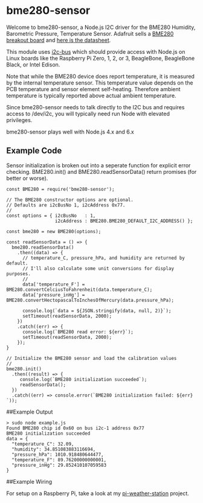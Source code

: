 # bme280-sensor

Welcome to bme280-sensor, a Node.js I2C driver for the BME280 Humidity, Barometric Pressure, Temperature Sensor. Adafruit sells a [BME280 breakout board](https://www.adafruit.com/product/2652) and [here is the datasheet](http://www.adafruit.com/datasheets/BST-BME280_DS001-10.pdf).

This module uses [i2c-bus](https://github.com/fivdi/i2c-bus) which should provide access with Node.js on Linux boards like the Raspberry Pi Zero, 1, 2, or 3, BeagleBone, BeagleBone Black, or Intel Edison.

Note that while the BME280 device does report temperature, it is measured by the internal temperature sensor. This temperature value depends on the PCB temperature and sensor element self-heating. Therefore ambient temperature is typically reported above actual ambient temperature.

Since bme280-sensor needs to talk directly to the I2C bus and requires access to /dev/i2c, you will typically need run Node with elevated privileges.

bme280-sensor plays well with Node.js 4.x and 6.x

## Example Code

Sensor initialization is broken out into a seperate function for explicit error checking. BME280.init() and BME280.readSensorData() return promises (for better or worse).

```
const BME280 = require('bme280-sensor');

// The BME280 constructor options are optional.
// Defaults are i2cBusNo 1, i2cAddress 0x77.
// 
const options = { i2cBusNo   : 1,
                  i2cAddress : BME280.BME280_DEFAULT_I2C_ADDRESS() };

const bme280 = new BME280(options);

const readSensorData = () => {
  bme280.readSensorData()
    .then((data) => {
      // temperature_C, pressure_hPa, and humidity are returned by default.
      // I'll also calculate some unit conversions for display purposes.
      //
      data['temperature_F'] = BME280.convertCelciusToFahrenheit(data.temperature_C);
      data['pressure_inHg'] = BME280.convertHectopascalToInchesOfMercury(data.pressure_hPa);
 
      console.log(`data = ${JSON.stringify(data, null, 2)}`);
      setTimeout(readSensorData, 2000);
    })
    .catch((err) => {
      console.log(`BME280 read error: ${err}`);
      setTimeout(readSensorData, 2000);
    });
}

// Initialize the BME280 sensor and load the calibration values
//
bme280.init()
  .then((result) => {
     console.log(`BME280 initialization succeeded`);
     readSensorData();
  })
  .catch((err) => console.error(`BME280 initialization failed: ${err} `));
```

##Example Output

```
> sudo node example.js          
Found BME280 chip id 0x60 on bus i2c-1 address 0x77
BME280 initialization succeeded
data = {
  "temperature_C": 32.09,
  "humidity": 34.851083883116694,
  "pressure_hPa": 1010.918480644477,
  "temperature_F": 89.76200000000001,
  "pressure_inHg": 29.852410107059583
}
```
##Example Wiring

For setup on a Raspberry Pi, take a look at my [pi-weather-station](https://github.com/skylarstein/pi-weather-station) project.
